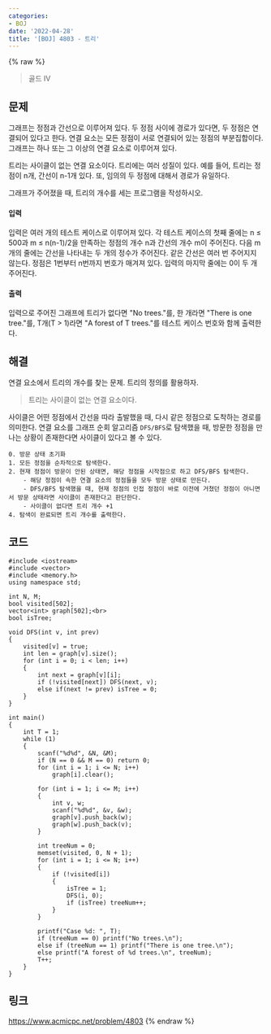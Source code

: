 ```yaml
---
categories:
- BOJ
date: '2022-04-28'
title: '[BOJ] 4803 - 트리'
---
```


{% raw %}
> 골드 IV<br>

## 문제
그래프는 정점과 간선으로 이루어져 있다. 두 정점 사이에 경로가 있다면, 두 정점은 연결되어 있다고 한다. 연결 요소는 모든 정점이 서로 연결되어 있는 정점의 부분집합이다. 그래프는 하나 또는 그 이상의 연결 요소로 이루어져 있다.

트리는 사이클이 없는 연결 요소이다. 트리에는 여러 성질이 있다. 예를 들어, 트리는 정점이 n개, 간선이 n-1개 있다. 또, 임의의 두 정점에 대해서 경로가 유일하다.

그래프가 주어졌을 때, 트리의 개수를 세는 프로그램을 작성하시오.

#### 입력
입력은 여러 개의 테스트 케이스로 이루어져 있다. 각 테스트 케이스의 첫째 줄에는 n ≤ 500과 m ≤ n(n-1)/2을 만족하는 정점의 개수 n과 간선의 개수 m이 주어진다. 다음 m개의 줄에는 간선을 나타내는 두 개의 정수가 주어진다. 같은 간선은 여러 번 주어지지 않는다. 정점은 1번부터 n번까지 번호가 매겨져 있다. 입력의 마지막 줄에는 0이 두 개 주어진다.

#### 출력
입력으로 주어진 그래프에 트리가 없다면 "No trees."를, 한 개라면 "There is one tree."를, T개(T > 1)라면 "A forest of T trees."를 테스트 케이스 번호와 함께 출력한다.<br>

## 해결
연결 요소에서 트리의 개수를 찾는 문제. 트리의 정의를 활용하자.
> 트리는 사이클이 없는 연결 요소이다.<br>

사이클은 어떤 정점에서 간선을 따라 출발했을 때, 다시 같은 정점으로 도착하는 경로를 의미한다. 연결 요소를 그래프 순회 알고리즘 `DFS/BFS`로 탐색했을 때, 방문한 정점을 만나는 상황이 존재한다면 사이클이 있다고 볼 수 있다.

```
0. 방문 상태 초기화
1. 모든 정점을 순차적으로 탐색한다.
2. 현재 정점이 방문이 안된 상태면, 해당 정점을 시작점으로 하고 DFS/BFS 탐색한다.
	- 해당 정점이 속한 연결 요소의 정점들을 모두 방문 상태로 만든다.
	- DFS/BFS 탐색했을 때, 현재 정점의 인접 정점이 바로 이전에 거쳤던 정점이 아니면서 방문 상태라면 사이클이 존재한다고 판단한다.
	- 사이클이 없다면 트리 개수 +1
4. 탐색이 완료되면 트리 개수를 출력한다.
```

## 코드
```
#include <iostream>
#include <vector>
#include <memory.h>
using namespace std;

int N, M;
bool visited[502];
vector<int> graph[502];<br>
bool isTree;

void DFS(int v, int prev)
{
	visited[v] = true;
	int len = graph[v].size();
	for (int i = 0; i < len; i++)
	{
		int next = graph[v][i];
		if (!visited[next]) DFS(next, v);
		else if(next != prev) isTree = 0;
	}
}

int main()
{
	int T = 1;
	while (1)
	{
		scanf("%d%d", &N, &M);
		if (N == 0 && M == 0) return 0;
		for (int i = 1; i <= N; i++)
			graph[i].clear();

		for (int i = 1; i <= M; i++)
		{
			int v, w;
			scanf("%d%d", &v, &w);
			graph[v].push_back(w);
			graph[w].push_back(v);
		}

		int treeNum = 0;
		memset(visited, 0, N + 1);
		for (int i = 1; i <= N; i++)
		{
			if (!visited[i])
			{
				isTree = 1;
				DFS(i, 0);
				if (isTree) treeNum++;
			}
		}
		
		printf("Case %d: ", T);
		if (treeNum == 0) printf("No trees.\n");
		else if (treeNum == 1) printf("There is one tree.\n");
		else printf("A forest of %d trees.\n", treeNum);
		T++;
	}
}
```

## 링크
https://www.acmicpc.net/problem/4803
{% endraw %}